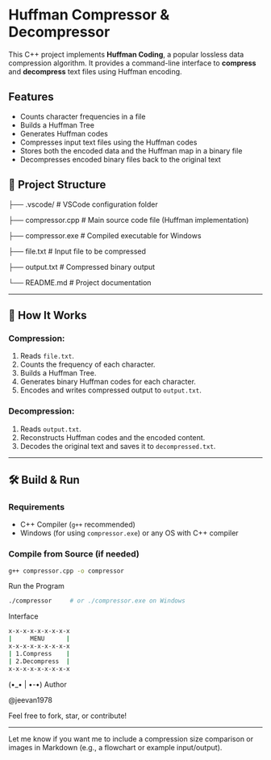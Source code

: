 # Huffman Compressor & Decompressor

This C++ project implements **Huffman Coding**, a popular lossless data compression algorithm. It provides a command-line interface to **compress** and **decompress** text files using Huffman encoding.

## Features

- Counts character frequencies in a file
- Builds a Huffman Tree
- Generates Huffman codes
- Compresses input text files using the Huffman codes
- Stores both the encoded data and the Huffman map in a binary file
- Decompresses encoded binary files back to the original text

## 📂 Project Structure


├── .vscode/ # VSCode configuration folder

├── compressor.cpp # Main source code file (Huffman implementation)

├── compressor.exe # Compiled executable for Windows

├── file.txt # Input file to be compressed

├── output.txt # Compressed binary output

└── README.md # Project documentation


---

## 🧠 How It Works

### Compression:
1. Reads `file.txt`.
2. Counts the frequency of each character.
3. Builds a Huffman Tree.
4. Generates binary Huffman codes for each character.
5. Encodes and writes compressed output to `output.txt`.

### Decompression:
1. Reads `output.txt`.
2. Reconstructs Huffman codes and the encoded content.
3. Decodes the original text and saves it to `decompressed.txt`.

---

## 🛠️ Build & Run

### Requirements
- C++ Compiler (`g++` recommended)
- Windows (for using `compressor.exe`) or any OS with C++ compiler

### Compile from Source (if needed)
```bash
g++ compressor.cpp -o compressor
```

Run the Program
```bash
./compressor     # or ./compressor.exe on Windows
```
Interface
```bash
x-x-x-x-x-x-x-x-x
|     MENU      |
x-x-x-x-x-x-x-x-x
| 1.Compress    |
| 2.Decompress  |
x-x-x-x-x-x-x-x-x
```
(•_• | •-•) Author


@jeevan1978

Feel free to fork, star, or contribute!


---

Let me know if you want me to include a compression size comparison or images in Markdown (e.g., a flowchart or example input/output).











